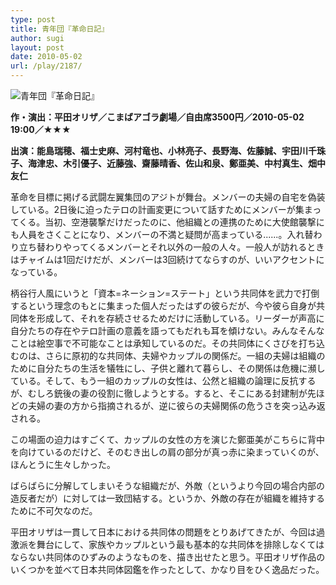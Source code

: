 ```yaml
---
type: post
title: 青年団『革命日記』
author: sugi
layout: post
date: 2010-05-02
url: /play/2187/
---
```

<img src="/images/play/20100502.jpg" alt="青年団『革命日記』" class="alignleft" />

**作・演出：平田オリザ／こまばアゴラ劇場／自由席3500円／2010-05-02 19:00／★★★**

**出演：能島瑞穂、福士史麻、河村竜也、小林亮子、長野海、佐藤誠、宇田川千珠子、海津忠、木引優子、近藤強、齋藤晴香、佐山和泉、鄭亜美、中村真生、畑中友仁**

革命を目標に掲げる武闘左翼集団のアジトが舞台。メンバーの夫婦の自宅を偽装している。2日後に迫ったテロの計画変更について話すためにメンバーが集まってくる。当初、空港襲撃だけだったのに、他組織との連携のために大使館襲撃にも人員をさくことになり、メンバーの不満と疑問が高まっている......。入れ替わり立ち替わりやってくるメンバーとそれ以外の一般の人々。一般人が訪れるときはチャイムは1回だけだが、メンバーは3回続けてならすのが、いいアクセントになっている。

柄谷行人風にいうと「資本=ネーション=ステート」という共同体を武力で打倒するという理念のもとに集まった個人だったはずの彼らだが、今や彼ら自身が共同体を形成して、それを存続させるためだけに活動している。リーダーが声高に自分たちの存在やテロ計画の意義を語ってもだれも耳を傾けない。みんなそんなことは絵空事で不可能なことは承知しているのだ。その共同体にくさびを打ち込むのは、さらに原初的な共同体、夫婦やカップルの関係だ。一組の夫婦は組織のために自分たちの生活を犠牲にし、子供と離れて暮らし、その関係は危機に瀕している。そして、もう一組のカップルの女性は、公然と組織の論理に反抗するが、むしろ銃後の妻の役割に徹しようとする。すると、そこにある封建制が先ほどの夫婦の妻の方から指摘されるが、逆に彼らの夫婦関係の危うさを突っ込み返される。

この場面の迫力はすごくて、カップルの女性の方を演じた鄭亜美がこちらに背中を向けているのだけど、そのむき出しの肩の部分が真っ赤に染まっていくのが、ほんとうに生々しかった。

ばらばらに分解してしまいそうな組織だが、外敵（というより今回の場合内部の造反者だが）に対しては一致団結する。というか、外敵の存在が組織を維持するために不可欠なのだ。

平田オリザは一貫して日本における共同体の問題をとりあげてきたが、今回は過激派を舞台にして、家族やカップルという最も基本的な共同体を排除しなくてはならない共同体のひずみのようなものを、描き出せたと思う。平田オリザ作品のいくつかを並べて日本共同体図鑑を作ったとして、かなり目をひく逸品だった。
